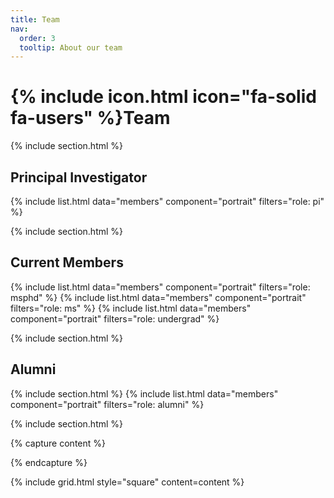 ```yaml
---
title: Team
nav:
  order: 3
  tooltip: About our team
---
```


# {% include icon.html icon="fa-solid fa-users" %}Team

{% include section.html %}

## Principal Investigator
{% include list.html data="members" component="portrait" filters="role: pi" %}

{% include section.html %}


## Current Members

{% include list.html data="members" component="portrait" filters="role: msphd" %}
{% include list.html data="members" component="portrait" filters="role: ms" %}
{% include list.html data="members" component="portrait" filters="role: undergrad" %}

{% include section.html %}

## Alumni

{% include section.html %}
{% include list.html data="members" component="portrait" filters="role: alumni" %}

{% include section.html %}


{% capture content %}


{% endcapture %}

{% include grid.html style="square" content=content %}
